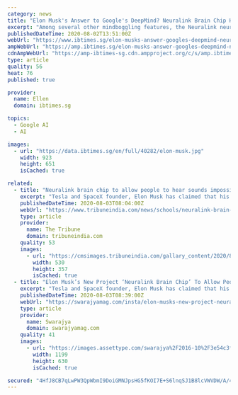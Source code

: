 ```yaml
---
category: news
title: "Elon Musk's Answer to Google's DeepMind? Neuralink Brain Chip Hears Sounds Previously Impossible to Humans"
excerpt: "Among several other mindboggling features, the Neuralink neuroprosthetics could also help to regulate hormones, reduce anxiety, restore motor functions and overcome AI"
publishedDateTime: 2020-08-02T13:51:00Z
webUrl: "https://www.ibtimes.sg/elon-musks-answer-googles-deepmind-neuralink-brain-chip-hears-sounds-previously-impossible-49456"
ampWebUrl: "https://amp.ibtimes.sg/elon-musks-answer-googles-deepmind-neuralink-brain-chip-hears-sounds-previously-impossible-49456"
cdnAmpWebUrl: "https://amp-ibtimes-sg.cdn.ampproject.org/c/s/amp.ibtimes.sg/elon-musks-answer-googles-deepmind-neuralink-brain-chip-hears-sounds-previously-impossible-49456"
type: article
quality: 56
heat: 76
published: true

provider:
  name: Ellen
  domain: ibtimes.sg

topics:
  - Google AI
  - AI

images:
  - url: "https://data.ibtimes.sg/en/full/40282/elon-musk.jpg"
    width: 923
    height: 651
    isCached: true

related:
  - title: "Neuralink brain chip to allow people to hear sounds impossible to humans"
    excerpt: "Tesla and SpaceX founder, Elon Musk has claimed that his new pet project Neuralink chip will allow users to hear sounds that previously were impossible to human ears."
    publishedDateTime: 2020-08-03T08:04:00Z
    webUrl: "https://www.tribuneindia.com/news/schools/neuralink-brain-chip-to-allow-people-to-hear-sounds-impossible-to-humans-121583"
    type: article
    provider:
      name: The Tribune
      domain: tribuneindia.com
    quality: 53
    images:
      - url: "https://cmsimages.tribuneindia.com/gallary_content/2020/8/2020_8$largeimg_1249023950.jpg"
        width: 530
        height: 357
        isCached: true
  - title: "Elon Musk’s New Project ‘Neuralink Brain Chip’ To Allow People To Hear Sounds Impossible To Human"
    excerpt: "Tesla and SpaceX founder, Elon Musk has claimed that his new pet project Neuralink chip will allow users to hear sounds that previously were impossible to human ears. Musk founded Neuralink in 2016 but has only held one major public presentation."
    publishedDateTime: 2020-08-03T08:39:00Z
    webUrl: "https://swarajyamag.com/insta/elon-musks-new-project-neuralink-brain-chip-to-allow-people-to-hear-sounds-impossible-to-human"
    type: article
    provider:
      name: Swarajya
      domain: swarajyamag.com
    quality: 41
    images:
      - url: "https://images.assettype.com/swarajya%2F2016-10%2F3e54c3f5-5311-41cc-9bb2-94065894e2bd%2FGettyImages-499611502.jpg?rect=0%2C0%2C1024%2C538&w=1200&auto=format%2Ccompress&ogImage=true"
        width: 1199
        height: 630
        isCached: true

secured: "4HfJ8CB7qLwPW3QpWbmI9DoiGMNJpsHG5fKOI7E+S6lnqSJ1B8lcVWVDW/A/4cxR4VMk2eC/BOn6ar74BOU9i+Z4ZcC7yYYEpvxa4HnbkgRx190QbxZfEI43u6CN8qku4KeszTgJihIAymyKC/K0yZ7DSHJmSgQQkthy0BuQluPQ8MIf85STMijhsKUXv5dEs3Uk7nDuCfpsQ8l6i6VUlE87yYr1DGlPNNqwrnousCrXUFV9X+Rg/aZHAvcVfEVhypdUYAa4K1M/SIn1C5rCUYzBizlxTFb2tgvgtZA2gatn+KH4igEEBVny6jgIg13c93Xrdpw7x3mD12ItbBYepQ==;GmTweWuoVNeqbNOj7o35qQ=="
---
```



